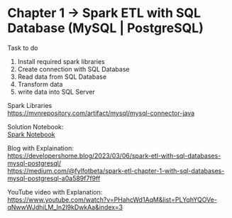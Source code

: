 
# Chapter 1 -> Spark ETL with SQL Database (MySQL | PostgreSQL)

Task to do 
1. Install required spark libraries
2. Create connection with SQL Database 
3. Read data from SQL Database
4. Transform data
5. write data into SQL Server

Spark Libraries<br/>
https://mvnrepository.com/artifact/mysql/mysql-connector-java

Solution Notebook:<br/>
[Spark Notebook](chapter1.ipynb)

Blog with Explaination: <br/>
https://developershome.blog/2023/03/06/spark-etl-with-sql-databases-mysql-postgresql/ <br/>
https://medium.com/@fylfotbeta/spark-etl-chapter-1-with-sql-databases-mysql-postgresql-a0a589f7f9ff

YouTube video with Explanation:<br/>
https://www.youtube.com/watch?v=PHahcWd1AqM&list=PLYqhYQOVe-qNwwWJdhiLM_In2l9kDwkAa&index=3
